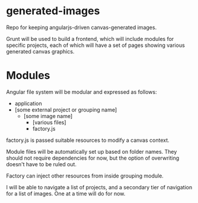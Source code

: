 # generated-images
Repo for keeping angularjs-driven canvas-generated images.

Grunt will be used to build a frontend, which will include modules for specific projects, each of which will have a set of pages showing various generated canvas graphics.

# Modules
Angular file system will be modular and expressed as follows:
- application
- [some external project or grouping name]
  - [some image name]
    - [various files]
    - factory.js

factory.js is passed suitable resources to modify a canvas context.

Module files will be automatically set up based on folder names. They should not require dependencies for now, but the option of overwriting doesn't have to be ruled out.

Factory can inject other resources from inside grouping module.

I will be able to navigate a list of projects, and a secondary tier of navigation for a list of images. One at a time will do for now.
